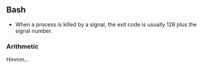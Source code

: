 ## Bash
- When a process is killed by a signal, the exit code is usually 128 plus the signal number.

### Arithmetic
Hmmm...
